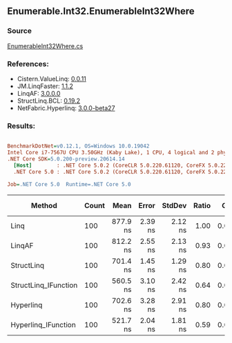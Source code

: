 ﻿## Enumerable.Int32.EnumerableInt32Where

### Source
[EnumerableInt32Where.cs](../LinqBenchmarks/Enumerable/Int32/EnumerableInt32Where.cs)

### References:
- Cistern.ValueLinq: [0.0.11](https://www.nuget.org/packages/Cistern.ValueLinq/0.0.11)
- JM.LinqFaster: [1.1.2](https://www.nuget.org/packages/JM.LinqFaster/1.1.2)
- LinqAF: [3.0.0.0](https://www.nuget.org/packages/LinqAF/3.0.0.0)
- StructLinq.BCL: [0.19.2](https://www.nuget.org/packages/StructLinq.BCL/0.19.2)
- NetFabric.Hyperlinq: [3.0.0-beta27](https://www.nuget.org/packages/NetFabric.Hyperlinq/3.0.0-beta27)

### Results:
``` ini

BenchmarkDotNet=v0.12.1, OS=Windows 10.0.19042
Intel Core i7-7567U CPU 3.50GHz (Kaby Lake), 1 CPU, 4 logical and 2 physical cores
.NET Core SDK=5.0.200-preview.20614.14
  [Host]        : .NET Core 5.0.2 (CoreCLR 5.0.220.61120, CoreFX 5.0.220.61120), X64 RyuJIT
  .NET Core 5.0 : .NET Core 5.0.2 (CoreCLR 5.0.220.61120, CoreFX 5.0.220.61120), X64 RyuJIT

Job=.NET Core 5.0  Runtime=.NET Core 5.0  

```
|               Method | Count |     Mean |   Error |  StdDev | Ratio |  Gen 0 | Gen 1 | Gen 2 | Allocated |
|--------------------- |------ |---------:|--------:|--------:|------:|-------:|------:|------:|----------:|
|                 Linq |   100 | 877.9 ns | 2.39 ns | 2.12 ns |  1.00 | 0.0458 |     - |     - |      96 B |
|               LinqAF |   100 | 812.2 ns | 2.55 ns | 2.13 ns |  0.93 | 0.0191 |     - |     - |      40 B |
|           StructLinq |   100 | 701.4 ns | 1.45 ns | 1.29 ns |  0.80 | 0.0305 |     - |     - |      64 B |
| StructLinq_IFunction |   100 | 560.5 ns | 3.10 ns | 2.42 ns |  0.64 | 0.0191 |     - |     - |      40 B |
|            Hyperlinq |   100 | 702.6 ns | 3.28 ns | 2.91 ns |  0.80 | 0.0191 |     - |     - |      40 B |
|  Hyperlinq_IFunction |   100 | 521.7 ns | 2.04 ns | 1.81 ns |  0.59 | 0.0191 |     - |     - |      40 B |
